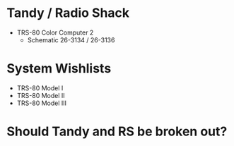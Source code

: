 # Tandy / Radio Shack
  * TRS-80 Color Computer 2
    * Schematic 26-3134 / 26-3136

# System Wishlists
  * TRS-80 Model I
  * TRS-80 Model II
  * TRS-80 Model III

# Should Tandy and RS be broken out?
